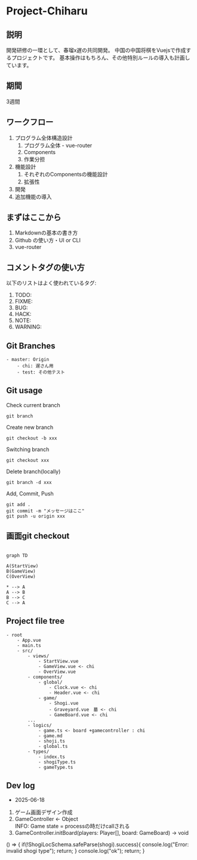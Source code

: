 # Project-Chiharu

## 説明
開発研修の一環として、春瑠x遅の共同開発。
中国の中国将棋をVuejsで作成するプロジェクトです。
基本操作はもちろん、その他特別ルールの導入も計画しています。

## 期間
3週間

## ワークフロー
1. プログラム全体構造設計
    1. プログラム全体 - vue-router
    2. Components
    3. 作業分担
2. 機能設計
    1. それぞれのComponentsの機能設計
    2. 拡張性
3. 開発
4. 追加機能の導入

## まずはここから
1. Markdownの基本の書き方
2. Github の使い方・UI or CLI
3. vue-router

## コメントタグの使い方
以下のリストはよく使われているタグ:
1. TODO:
2. FIXME:
3. BUG:
4. HACK:
5. NOTE:
6. WARNING:

## Git Branches
```
- master: Origin
    - chi: 遅さん用
    - test: その他テスト
```


## Git usage
Check current branch
```
git branch
```

Create new branch
```
git checkout -b xxx
```

Switching branch
```
git checkout xxx
```

Delete branch(locally)
```
git branch -d xxx
```

Add, Commit, Push
```
git add .
git commit -m "メッセージはここ"
git push -u origin xxx
```

## 画面git checkout
```mermaid

graph TD

A(StartView)
B(GameView)
C(OverView)

* --> A
A --> B
B --> C
C --> A
```
## Project file tree
```
- root
    - App.vue
    - main.ts
    - src/
        - views/
            - StartView.vue
            - GameView.vue <- chi
            - OverView.vue
        - components/
            - global/
                - Clock.vue <- chi
                - Header.vue <- chi
            - game/
                - Shogi.vue
                - Graveyard.vue　墓 <- chi
                - GameBoard.vue <- chi
        ...
        - logics/
            - game.ts <- board +gamecontroller : chi
            - game.md
            - shoji.ts 
            - global.ts
        - types/
            - index.ts
            - shogiType.ts
            - gameType.ts
```

## Dev log
- 2025-06-18
1. ゲーム画面デザイン作成
2. GameController <- Object  
INFO: Game state = processの時だけcallされる
3. GameController.initBoard(players: Player[], board: GameBoard) -> void

() => {
    if(!ShogiLocSchema.safeParse(shogi).success){
        console.log("Error: invalid shogi type");
        return;
    }
    console.log("ok");
    return;
}

